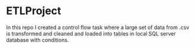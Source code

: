 # ETLProject
In this repo I created a control flow task where a large set of data from .csv is transformed and cleaned and loaded into tables in local SQL server database with conditions.
